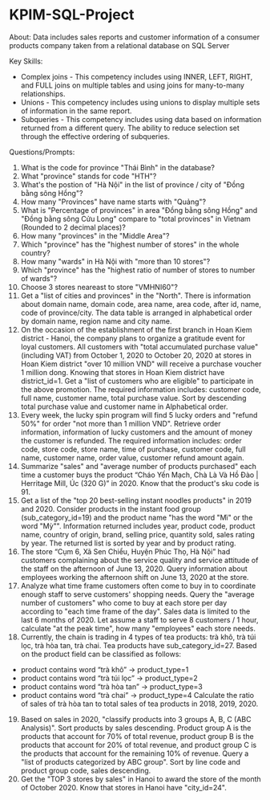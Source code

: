 # KPIM-SQL-Project
About: Data includes sales reports and customer information of a consumer products company taken from a relational database on SQL Server

Key Skills:
- Complex joins - This competency includes using INNER, LEFT, RIGHT, and FULL joins on multiple tables and using joins for many-to-many relationships.
- Unions - This competency includes using unions to display multiple sets of information in the same report.
- Subqueries - This competency includes using data based on information returned from a different query. The ability to reduce selection set through the effective ordering of subqueries.

Questions/Prompts:
1. What is the code for province "Thái Bình" in the database?
2. What "province" stands for code "HTH"?
3. What's the postion of "Hà Nội" in the list of province / city of "Đồng bằng sông Hồng"?
4. How many "Provinces" have name starts with "Quảng"?
5. What is "Percentage of provinces" in area "Đồng bằng sông Hồng" and "Đồng bằng sông Cửu Long" compare to "total provinces" in Vietnam (Rounded to 2 decimal places)?
6. How many "provinces" in the "Middle Area"?
7. Which "province" has the "highest number of stores" in the whole country?
8. How many "wards" in Hà Nội with "more than 10 stores"?
9. Which "province" has the "highest ratio of number of stores to number of wards"?
10. Choose 3 stores neareast to store "VMHNI60"?
11. Get a "list of cities and provinces" in the "North". There is information about domain name, domain code, area name, area code, after id, name, code of province/city. The data table is arranged in alphabetical order by domain name, region name and city name.
12. On the occasion of the establishment of the first branch in Hoan Kiem district - Hanoi, the company plans to organize a gratitude event for loyal customers. All customers with "total accumulated purchase value" (including VAT) from October 1, 2020 to 
October 20, 2020 at stores in Hoan Kiem district "over 10 million VND" will receive a purchase voucher 1 million dong. Knowing that stores in Hoan Kiem district have district_id=1. Get a "list of customers who are eligible" to participate in the above promotion. 
The required information includes: customer code, full name, customer name, total purchase value. Sort by descending total purchase value and customer name in Alphabetical order.
13. Every week, the lucky spin program will find 5 lucky orders and "refund 50%" for order "not more than 1 million VND". Retrieve order information, information of lucky customers and the amount of money the customer is refunded. The required information includes: order code, store code, store name, time of purchase, customer code, full name, customer name, order value, customer refund amount again.
14. Summarize "sales" and "average number of products purchased" each time a customer buys the product “Cháo Yến Mạch, Chà Là Và Hồ Đào | Herritage Mill, Úc (320 G)” in 2020. Know that the product's sku code is 91.
15. Get a list of the "top 20 best-selling instant noodles products" in 2019 and 2020. Consider products in the instant food group (sub_category_id=19) and the product name "has the word "Mì" or the word "Mỳ"". Information returned includes year, product code, product name, country of origin, brand, selling price, quantity sold, sales rating by year. The returned list is sorted by year and by product rating.
16. The store “Cụm 6, Xã Sen Chiểu, Huyện Phúc Thọ, Hà Nội” had customers complaining about the service quality and service attitude of the staff on the afternoon of June 13, 2020. Query information about employees working the afternoon shift on June 13, 2020 at the store.
17. Analyze what time frame customers often come to buy in to coordinate enough staff to serve customers' shopping needs. Query the "average number of customers" who come to buy at each store per day according to "each time frame of the day". Sales data is limited to the last 6 months of 2020. Let assume a staff to serve 8 customers / 1 hour, calculate "at the peak time", how many "employees" each store needs.
18. Currently, the chain is trading in 4 types of tea products: trà khô, trà túi lọc, trà hòa tan, trà chai. Tea products have sub_category_id=27. Based on the product field can be classified as follows: 
- product contains word “trà khô” -> product_type=1
- product contains word “trà túi lọc” -> product_type=2
- product contains word “trà hòa tan” -> product_type=3
- product contains word “trà chai” -> product_type=4
Calculate the ratio of sales of trà hòa tan to total sales of tea products in 2018, 2019, 2020.
19. Based on sales in 2020, "classify products into 3 groups A, B, C (ABC Analysis)". Sort products by sales descending. Product group A is the products that account for 70% of total revenue, product group B is the products that account for 20% of total revenue, and product group C is the products that account for the remaining 10% of revenue. Query a "list of products categorized by ABC group". Sort by line code and product group code, sales descending.
20. Get the "TOP 3 stores by sales" in Hanoi to award the store of the month of October 2020. Know that stores in Hanoi have "city_id=24".
